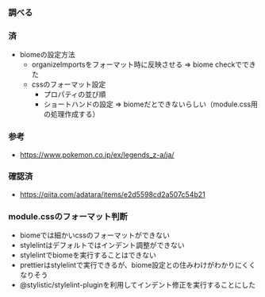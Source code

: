### 調べる

### 済
- biomeの設定方法
  - organizeImportsをフォーマット時に反映させる
    ⇒ biome checkでできた
  - cssのフォーマット設定
    - プロパティの並び順
    - ショートハンドの設定
    ⇒ biomeだとできないらしい（module.css用の処理作成する）

### 参考
- https://www.pokemon.co.jp/ex/legends_z-a/ja/

### 確認済
- https://qiita.com/adatara/items/e2d5598cd2a507c54b21

### module.cssのフォーマット判断
- biomeでは細かいcssのフォーマットができない
- stylelintはデフォルトではインデント調整ができない
- stylelintでbiomeを実行することはできない
- prettierはstylelintで実行できるが、biome設定との住みわけがわかりにくくなりそう
- @stylistic/stylelint-pluginを利用してインデント修正を実行することにした